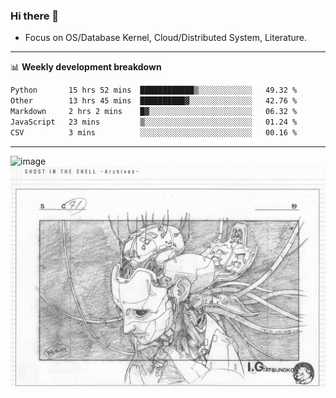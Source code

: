 ### Hi there 👋
<!-- * Daily Meditation via Leetcode/Competitive-Programming. -->
* Focus on OS/Database Kernel, Cloud/Distributed System, Literature.

-------

📊 **Weekly development breakdown**
<!--START_SECTION:waka-->

```txt
Python       15 hrs 52 mins  ████████████▒░░░░░░░░░░░░   49.32 %
Other        13 hrs 45 mins  ██████████▓░░░░░░░░░░░░░░   42.76 %
Markdown     2 hrs 2 mins    █▓░░░░░░░░░░░░░░░░░░░░░░░   06.32 %
JavaScript   23 mins         ▒░░░░░░░░░░░░░░░░░░░░░░░░   01.24 %
CSV          3 mins          ░░░░░░░░░░░░░░░░░░░░░░░░░   00.16 %
```

<!--END_SECTION:waka-->

-------

<!-- [![Leetcode Stats](https://leetcard.jacoblin.cool/hzhang413?font=Fira+Mono)](https://leetcode.com/fxrc) -->
![image](./cyberpunk-ghost-in-the-shell.gif)
![image](./gis-archive.png)
